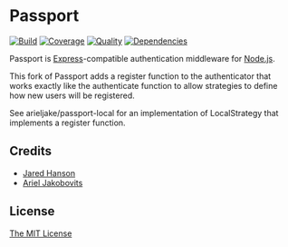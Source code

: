 # Passport

[![Build](https://travis-ci.org/arieljake/passport.png)](https://travis-ci.org/arieljake/passport)
[![Coverage](https://coveralls.io/repos/arieljake/passport/badge.png)](https://coveralls.io/r/arieljake/passport)
[![Quality](https://codeclimate.com/github/arieljake/passport.png)](https://codeclimate.com/github/arieljake/passport)
[![Dependencies](https://david-dm.org/arieljake/passport.png)](https://david-dm.org/arieljake/passport)

Passport is [Express](http://expressjs.com/)-compatible authentication
middleware for [Node.js](http://nodejs.org/).

This fork of Passport adds a register function to the authenticator that works exactly like the 
authenticate function to allow strategies to define how new users will be registered.

See arieljake/passport-local for an implementation of LocalStrategy that implements a register
function.

## Credits

  - [Jared Hanson](http://github.com/jaredhanson)
  - [Ariel Jakobovits](http://github.com/arieljake)

## License

[The MIT License](http://opensource.org/licenses/MIT)